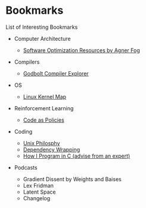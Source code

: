 # Bookmarks
List of Interesting Bookmarks

- Computer Architecture
	- [Software Optimization Resources by Agner Fog](https://www.agner.org/optimize/#manual_instr_tab)

- Compilers
	- [Godbolt Compiler Explorer](https://godbolt.org/)

- OS
	- [Linux Kernel Map](https://makelinux.github.io/kernel/map/)

- Reinforcement Learning
	- [Code as Policies](https://code-as-policies.github.io/)

- Coding
	- [Unix Philosphy](https://en.wikipedia.org/wiki/Unix_philosophy)
	- [Dependency Wrapping](https://levelup.gitconnected.com/why-you-should-often-wrap-your-dependencies-5fced2999616)
	- [How I Program in C (advise from an expert)](https://youtu.be/443UNeGrFoM?si=hYXrLLBno1O0vnXd)

- Podcasts
	- Gradient Dissent by Weights and Baises
	- Lex Fridman
	- Latent Space
	- Changelog
